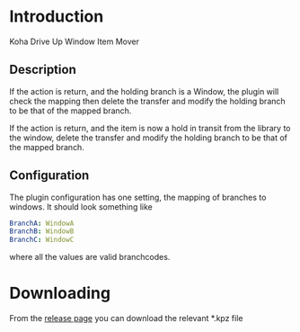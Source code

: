 # Introduction

Koha Drive Up Window Item Mover

## Description

If the action is return, and the holding branch is a Window, the plugin will check the mapping then delete the transfer and modify the holding branch to be that of the mapped branch.

If the action is return, and the item is now a hold in transit from the library to the window, delete the transfer and modify the holding branch to be that of the mapped branch.

## Configuration

The plugin configuration has one setting, the mapping of branches to windows.
It should look something like
```yaml
BranchA: WindowA
BranchB: WindowB
BranchC: WindowC
```
where all the values are valid branchcodes.

# Downloading

From the [release page](https://github.com/bywatersolutions/koha-plugin-driveup-window-item-mover/releases) you can download the relevant *.kpz file
